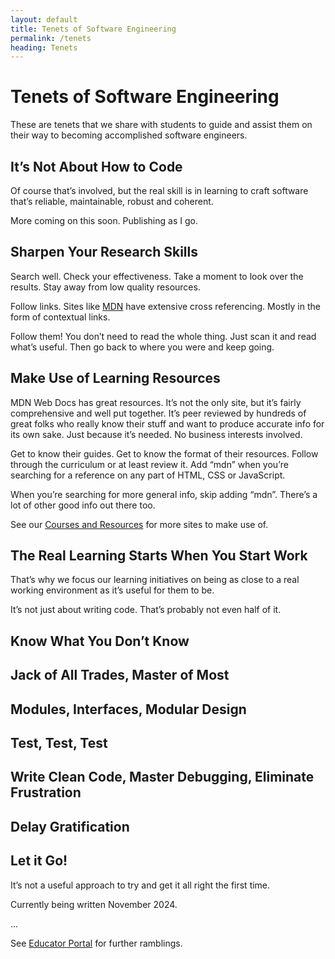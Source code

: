 ```yaml
---
layout: default
title: Tenets of Software Engineering
permalink: /tenets
heading: Tenets
---
```


# Tenets of Software Engineering

These are tenets that we share with students to guide and assist them on their way to becoming accomplished software engineers.

## It’s Not About How to Code

Of course that’s involved, but the real skill is in learning to craft software that’s reliable, maintainable, robust and coherent.

More coming on this soon. Publishing as I go.

## Sharpen Your Research Skills

Search well. Check your effectiveness. Take a moment to look over the results. Stay away from low quality resources.

Follow links. Sites like [MDN](https://developer.mozilla.org/) have extensive cross referencing. Mostly in the form of contextual links.

Follow them! You don’t need to read the whole thing. Just scan it and read what’s useful. Then go back to where you were and keep going.

## Make Use of Learning Resources

MDN Web Docs has great resources. It’s not the only site, but it’s fairly comprehensive and well put together. It’s peer reviewed by hundreds of great folks who really know their stuff and want to produce accurate info for its own sake. Just because it’s needed. No business interests involved.

Get to know their guides. Get to know the format of their resources. Follow through the curriculum or at least review it. Add “mdn” when you’re searching for a reference on any part of HTML, CSS or JavaScript.

When you’re searching for more general info, skip adding “mdn”. There’s a lot of other good info out there too.

See our [Courses and Resources](/resources) for more sites to make use of.

## The Real Learning Starts When You Start  Work

That’s why we focus our learning initiatives on being as close to a real working environment as it’s useful for them to be.

It’s not just about writing code. That’s probably not even half of it.

## Know What You Don’t Know

## Jack of All Trades, Master of Most

## Modules, Interfaces, Modular Design

## Test, Test, Test

## Write Clean Code, Master Debugging, Eliminate Frustration

## Delay Gratification

## Let it Go!

It’s not a useful approach to try and get it all right the first time.

Currently being written November 2024.

...

See [Educator Portal](/for-educators) for further ramblings.
